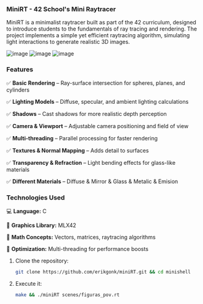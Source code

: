 ### **MiniRT - 42 School's Mini Raytracer**

MiniRT is a minimalist raytracer built as part of the 42 curriculum, designed to introduce students to the fundamentals of ray tracing and rendering. The project implements a simple yet efficient raytracing algorithm, simulating light interactions to generate realistic 3D images.

![image](https://github.com/user-attachments/assets/01fdebfd-2ac0-4b51-896f-62ac30207002)
![image](https://github.com/user-attachments/assets/3687a228-0729-4f0b-bcaf-bfcdf1d3aae0)
![image](https://github.com/user-attachments/assets/171d57e3-b5d8-4dc1-892b-1b3a1e70c017)

### **Features**

✅ **Basic Rendering** – Ray-surface intersection for spheres, planes, and cylinders

✅ **Lighting Models** – Diffuse, specular, and ambient lighting calculations

✅ **Shadows** – Cast shadows for more realistic depth perception

✅ **Camera & Viewport** – Adjustable camera positioning and field of view

✅ **Multi-threading** – Parallel processing for faster rendering

✅ **Textures & Normal Mapping** – Adds detail to surfaces

✅ **Transparency & Refraction** – Light bending effects for glass-like materials

✅ **Different Materials** – Diffuse & Mirror & Glass & Metalic & Emision 

### **Technologies Used**

💻 **Language:** C

🎨 **Graphics Library:** MLX42

🧮 **Math Concepts:** Vectors, matrices, raytracing algorithms

🚀 **Optimization:** Multi-threading for performance boosts

1. Clone the repository:
   ```bash
   git clone https://github.com/erikgonk/miniRT.git && cd minishell

2. Execute it:
   ```bash
   make && ./miniRT scenes/figuras_pov.rt
